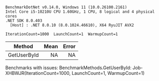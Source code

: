 ```

BenchmarkDotNet v0.14.0, Windows 11 (10.0.26100.2161)
Intel Core i5-10210U CPU 1.60GHz, 1 CPU, 8 logical and 4 physical cores
.NET SDK 8.0.403
  [Host] : .NET 8.0.10 (8.0.1024.46610), X64 RyuJIT AVX2

IterationCount=1000  LaunchCount=1  WarmupCount=1  

```
| Method      | Mean | Error |
|------------ |-----:|------:|
| GetUserById |   NA |    NA |

Benchmarks with issues:
  BenchmarkMethods.GetUserById: Job-XHBWJR(IterationCount=1000, LaunchCount=1, WarmupCount=1)
